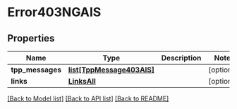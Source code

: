 # Error403NGAIS

## Properties
Name | Type | Description | Notes
------------ | ------------- | ------------- | -------------
**tpp_messages** | [**list[TppMessage403AIS]**](TppMessage403AIS.md) |  | [optional] 
**links** | [**LinksAll**](LinksAll.md) |  | [optional] 

[[Back to Model list]](../README.md#documentation-for-models) [[Back to API list]](../README.md#documentation-for-api-endpoints) [[Back to README]](../README.md)

